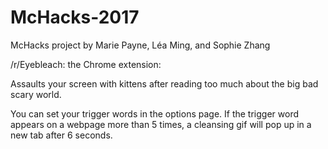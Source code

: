 # McHacks-2017
McHacks project by Marie Payne, Léa Ming, and Sophie Zhang

/r/Eyebleach: the Chrome extension:

Assaults your screen with kittens after reading too much about the big bad scary world.

You can set your trigger words in the options page. If the trigger word appears on a webpage more than 5 times, a cleansing gif will pop up in a new tab after 6 seconds. 
